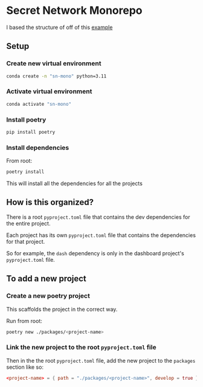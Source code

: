 # Secret Network Monorepo

I based the structure of off of this [example](https://github.com/python-poetry/poetry/issues/936#issuecomment-734504568)

## Setup

### Create new virtual environment

```bash
conda create -n "sn-mono" python=3.11    
```

### Activate virtual environment

```bash
conda activate "sn-mono"
```

### Install poetry

```bash
pip install poetry
```

### Install dependencies

From root:

```bash
poetry install
```

This will install all the dependencies for all the projects

## How is this organized?

There is a root `pyproject.toml` file that contains the dev dependencies for the entire project.

Each project has its own `pyproject.toml` file that contains the dependencies for that project.

So for example, the `dash` dependency is only in the dashboard project's `pyproject.toml` file.

## To add a new project

### Create a new poetry project

This scaffolds the project in the correct way.

Run from root:

```bash
poetry new ./packages/<project-name>
```

### Link the new project to the root `pyproject.toml` file

Then in the the root `pyproject.toml` file, add the new project to the `packages` section like so:

```toml
<project-name> = { path = "./packages/<project-name>", develop = true }
```
